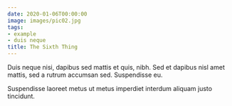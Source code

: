 ```yaml
---
date: 2020-01-06T00:00:00
image: images/pic02.jpg
tags:
- example
- duis neque
title: The Sixth Thing
---
```

Duis neque nisi, dapibus sed mattis et quis, nibh. Sed et dapibus nisl amet
mattis, sed a rutrum accumsan sed. Suspendisse eu.
<!-- more -->
Suspendisse laoreet metus ut metus imperdiet interdum aliquam justo tincidunt.
